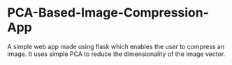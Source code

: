 # PCA-Based-Image-Compression-App
A simple web app made using flask which enables the user to compress an image. It uses simple PCA to reduce the dimensionality of the image vector.
